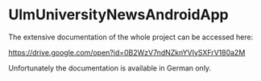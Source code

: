 # UlmUniversityNewsAndroidApp

The extensive documentation of the whole project can be accessed here:

https://drive.google.com/open?id=0B2WzV7ndNZknYVIySXFrV180a2M

Unfortunately the documentation is available in German only.
